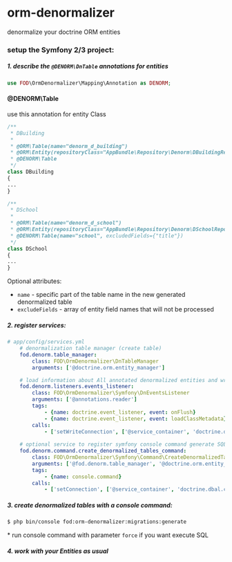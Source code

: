# orm-denormalizer
denormalize your doctrine ORM entities

### setup the Symfony 2/3 project:

##### 1. describe the `@DENORM\DnTable` annotations for entities

```php
use FOD\OrmDenormalizer\Mapping\Annotation as DENORM;
```
#### @DENORM\Table
use this annotation for entity Class
```php
/**
 * DBuilding
 *
 * @ORM\Table(name="denorm_d_building")
 * @ORM\Entity(repositoryClass="AppBundle\Repository\Denorm\DBuildingRepository")
 * @DENORM\Table
 */
class DBuilding
{
...
}

/**
 * DSchool
 *
 * @ORM\Table(name="denorm_d_school")
 * @ORM\Entity(repositoryClass="AppBundle\Repository\Denorm\DSchoolRepository")
 * @DENORM\Table(name="school", excludedFields={"title"})
 */
class DSchool
{
...
}
```
Optional attributes:

* `name` - specific part of the table name in the new generated denormalized table
* `excludeFields` - array of entity field names that will not be processed


##### 2. register services:
```yml
# app/config/services.yml
    # denormalization table manager (create table)
    fod.denorm.table_manager:
        class: FOD\OrmDenormalizer\DnTableManager
        arguments: ['@doctrine.orm.entity_manager']

    # load information about All annotated denormalized entities and write to specific connection denormalized data
    fod.denorm.listeners.events_listener:
        class: FOD\OrmDenormalizer\Symfony\DnEventsListener
        arguments: ['@annotations.reader']
        tags:
            - {name: doctrine.event_listener, event: onFlush}
            - {name: doctrine.event_listener, event: loadClassMetadata}
        calls:
            - ['setWriteConnection', ['@service_container', 'doctrine.dbal.clickhouse_connection']] # second parameter (string) is service name of doctrine connection
    
    # optional service to register symfony console command generate SQL for create denormalized tables
    fod.denorm.command.create_denormalized_tables_command:
        class: FOD\OrmDenormalizer\Symfony\Command\CreateDenormalizedTablesCommand
        arguments: ['@fod.denorm.table_manager', '@doctrine.orm.entity_manager']
        tags:
            - {name: console.command}
        calls:
            - ['setConnection', ['@service_container', 'doctrine.dbal.clickhouse_connection']] # second parameter (string) is service name of doctrine connection

```

##### 3. create denormalized tables with a console command:

```sh
$ php bin/console fod:orm-denormalizer:migrations:generate
```
\* run console command with parameter `force` if you want execute SQL

##### 4. work with your Entities as usual